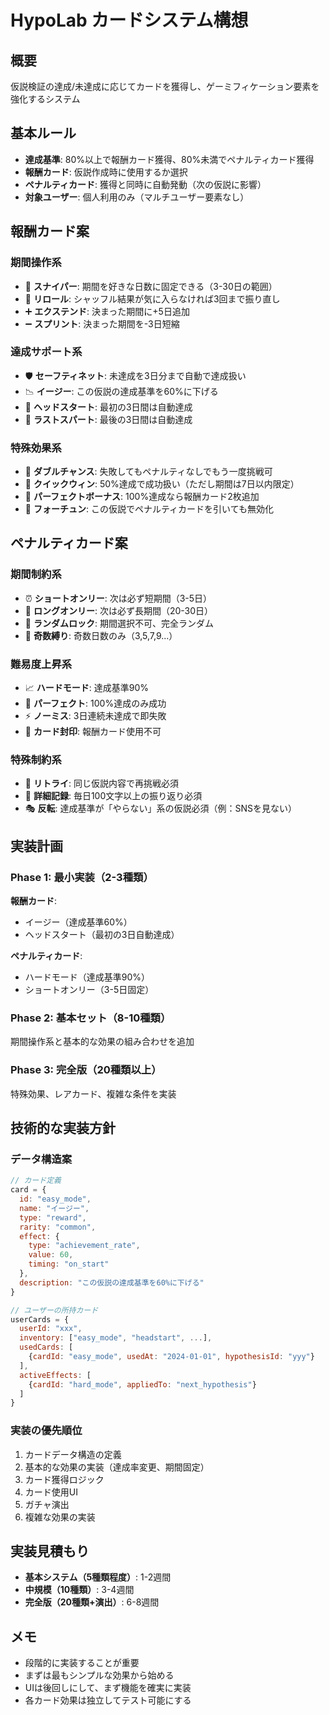 # HypoLab カードシステム構想

## 概要
仮説検証の達成/未達成に応じてカードを獲得し、ゲーミフィケーション要素を強化するシステム

## 基本ルール
- **達成基準**: 80%以上で報酬カード獲得、80%未満でペナルティカード獲得
- **報酬カード**: 仮説作成時に使用するか選択
- **ペナルティカード**: 獲得と同時に自動発動（次の仮説に影響）
- **対象ユーザー**: 個人利用のみ（マルチユーザー要素なし）

## 報酬カード案

### 期間操作系
- 🎯 **スナイパー**: 期間を好きな日数に固定できる（3-30日の範囲）
- 🔄 **リロール**: シャッフル結果が気に入らなければ3回まで振り直し
- ➕ **エクステンド**: 決まった期間に+5日追加
- ➖ **スプリント**: 決まった期間を-3日短縮

### 達成サポート系
- 🛡️ **セーフティネット**: 未達成を3日分まで自動で達成扱い
- 📉 **イージー**: この仮説の達成基準を60%に下げる
- 🎁 **ヘッドスタート**: 最初の3日間は自動達成
- 💫 **ラストスパート**: 最後の3日間は自動達成

### 特殊効果系
- 🎲 **ダブルチャンス**: 失敗してもペナルティなしでもう一度挑戦可
- 🏃 **クイックウィン**: 50%達成で成功扱い（ただし期間は7日以内限定）
- 🌟 **パーフェクトボーナス**: 100%達成なら報酬カード2枚追加
- 🔮 **フォーチュン**: この仮説でペナルティカードを引いても無効化

## ペナルティカード案

### 期間制約系
- ⏰ **ショートオンリー**: 次は必ず短期間（3-5日）
- 📏 **ロングオンリー**: 次は必ず長期間（20-30日）
- 🎰 **ランダムロック**: 期間選択不可、完全ランダム
- 🔢 **奇数縛り**: 奇数日数のみ（3,5,7,9...）

### 難易度上昇系
- 📈 **ハードモード**: 達成基準90%
- 🎯 **パーフェクト**: 100%達成のみ成功
- ⚡ **ノーミス**: 3日連続未達成で即失敗
- 🚫 **カード封印**: 報酬カード使用不可

### 特殊制約系
- 🔁 **リトライ**: 同じ仮説内容で再挑戦必須
- 📝 **詳細記録**: 毎日100文字以上の振り返り必須
- 🎭 **反転**: 達成基準が「やらない」系の仮説必須（例：SNSを見ない）

## 実装計画

### Phase 1: 最小実装（2-3種類）
**報酬カード**:
- イージー（達成基準60%）
- ヘッドスタート（最初の3日自動達成）

**ペナルティカード**:
- ハードモード（達成基準90%）
- ショートオンリー（3-5日固定）

### Phase 2: 基本セット（8-10種類）
期間操作系と基本的な効果の組み合わせを追加

### Phase 3: 完全版（20種類以上）
特殊効果、レアカード、複雑な条件を実装

## 技術的な実装方針

### データ構造案
```javascript
// カード定義
card = {
  id: "easy_mode",
  name: "イージー",
  type: "reward",
  rarity: "common",
  effect: {
    type: "achievement_rate",
    value: 60,
    timing: "on_start"
  },
  description: "この仮説の達成基準を60%に下げる"
}

// ユーザーの所持カード
userCards = {
  userId: "xxx",
  inventory: ["easy_mode", "headstart", ...],
  usedCards: [
    {cardId: "easy_mode", usedAt: "2024-01-01", hypothesisId: "yyy"}
  ],
  activeEffects: [
    {cardId: "hard_mode", appliedTo: "next_hypothesis"}
  ]
}
```

### 実装の優先順位
1. カードデータ構造の定義
2. 基本的な効果の実装（達成率変更、期間固定）
3. カード獲得ロジック
4. カード使用UI
5. ガチャ演出
6. 複雑な効果の実装

## 実装見積もり
- **基本システム（5種類程度）**: 1-2週間
- **中規模（10種類）**: 3-4週間
- **完全版（20種類+演出）**: 6-8週間

## メモ
- 段階的に実装することが重要
- まずは最もシンプルな効果から始める
- UIは後回しにして、まず機能を確実に実装
- 各カード効果は独立してテスト可能にする